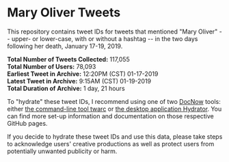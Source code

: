 # Mary Oliver Tweets

This repository contains tweet IDs for tweets that mentioned "Mary Oliver" -- upper- or lower-case, with or without a hashtag -- in the two days following her death, January 17-19, 2019.

**Total Number of Tweets Collected:** 117,055                         
**Total Number of Users:**                   78,093                          
**Earliest Tweet in Archive:**   12:20PM (CST) 01-17-2019         
**Latest Tweet in Archive:** 9:15AM (CST) 01-19-2019  
**Total Duration of Archive:** 1 day, 21 hours 

To "hydrate" these tweet IDs, I recommend using one of two [DocNow](https://www.docnow.io/) tools: either [the command-line tool twarc](https://github.com/DocNow/twarc) or [the desktop application Hydrator](https://github.com/DocNow/hydrator). You can find more set-up information and documentation on those respective GitHub pages.

If you decide to hydrate these tweet IDs and use this data, please take steps to acknowledge users'
creative productions as well as protect users from potentially unwanted publicity or harm.
